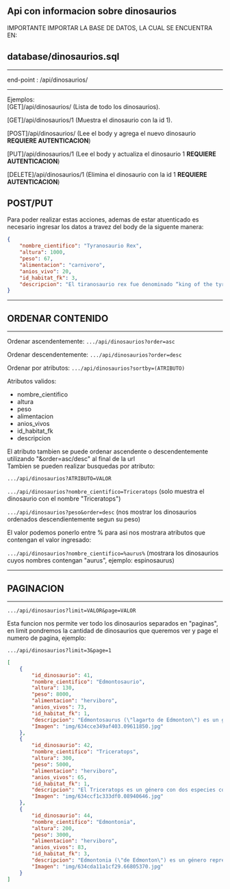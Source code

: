 ## Api con informacion sobre dinosaurios
IMPORTANTE IMPORTAR LA BASE DE DATOS, LA CUAL SE ENCUENTRA EN:
## database/dinosaurios.sql

***
end-point : /api/dinosaurios/
***

Ejemplos:  
[GET]/api/dinosaurios/ (Lista de todo los dinosaurios).  

[GET]/api/dinosaurios/1 (Muestra el dinosaurio con la id 1).  

[POST]/api/dinosaurios/ (Lee el body y agrega el nuevo dinosaurio **REQUIERE AUTENTICACION**) 

[PUT]/api/dinosaurios/1 (Lee el body y actualiza el dinosaurio 1 **REQUIERE AUTENTICACION**)  

[DELETE]/api/dinosaurios/1 (Elimina el dinosaurio con la id 1 **REQUIERE AUTENTICACION**)  


## POST/PUT

Para poder realizar estas acciones, ademas de estar atuenticado es necesario ingresar los datos a travez del body de la siguente manera:  

```json
{  
    "nombre_cientifico": "Tyranosaurio Rex",  
    "altura": 1000,  
    "peso": 67,  
    "alimentacion": "carnivoro",  
    "anios_vivo": 20,  
    "id_habitat_fk": 3,   
    "descripcion": "El tiranosaurio rex fue denominado “king of the tyrant lizards”, que se traduce como “el rey de los lagartos tiranos”."  
}
```

***
## ORDENAR CONTENIDO  
***

Ordenar ascendentemente: `.../api/dinosaurios?order=asc`  

Ordenar descendentemente: `.../api/dinosaurios?order=desc`  

Ordenar por atributos: `.../api/dinosaurios?sortby=(ATRIBUTO)`  

Atributos validos:  

* nombre_cientifico
* altura
* peso
* alimentacion
* anios_vivos
* id_habitat_fk
* descripcion  

El atributo tambien se puede ordenar ascendente o descendentemente utilizando "&order=asc/desc" al final de la url  
Tambien se pueden realizar busquedas por atributo: 
   
`.../api/dinosaurios?ATRIBUTO=VALOR` 
   
`.../api/dinosaurios?nombre_cientifico=Triceratops` (solo muestra el dinosaurio con el nombre "Triceratops")  
  
`.../api/dinosaurios?peso&order=desc` (nos mostrar los dinosaurios ordenados descendientemente segun su peso)  
  
El valor podemos ponerlo entre % para asi nos mostrara atributos que contengan el valor ingresado:  
  
`.../api/dinosaurios?nombre_cientifico=%aurus%` (mostrara los dinosaurios cuyos nombres contengan "aurus", ejemplo: 
espinosaurus)  
  

***
## PAGINACION
***  

`.../api/dinosaurios?limit=VALOR&page=VALOR`  

Esta funcion nos permite ver todo los dinosaurios separados en "paginas", en limit pondremos la cantidad de dinosaurios que queremos ver y page el numero de pagina, ejemplo: 

`.../api/dinosaurios?limit=3&page=1`  



```json
[
    {
        "id_dinosaurio": 41,
        "nombre_cientifico": "Edmontosaurio",
        "altura": 130,
        "peso": 8000,
        "alimentacion": "herviboro",
        "anios_vivos": 73,
        "id_habitat_fk": 1,
        "descripcion": "Edmontosaurus (\"lagarto de Edmonton\") es un género extinto conocido de dinosaurio ornitópodo hadrosáurido. Contiene dos especies conocidas: Edmontosaurus regalis y Edmontosaurus annectens. Se han encontrado fósiles de E. regalis en rocas del oeste de América del Norte que datan de fines del Campaniense hace 73 millones de años, mientras que las de E. annectens se encontraron en la misma región geográfica, pero en rocas que datan de finales del Maastrichtiense, hace 66 millones de años. Edmontosaurus fue uno de los últimos dinosaurios no aviares, y vivió junto a dinosaurios como Triceratops, Tyrannosaurus y Pachycephalosaurus poco antes de la extinción masiva del Cretácico-Paleógeno.",
        "Imagen": "img/634cce349af403.09611850.jpg"
    },
    {
        "id_dinosaurio": 42,
        "nombre_cientifico": "Triceratops",
        "altura": 300,
        "peso": 5000,
        "alimentacion": "herviboro",
        "anios_vivos": 65,
        "id_habitat_fk": 1,
        "descripcion": "El Triceratops es un género con dos especies conocidas de dinosaurios ceratopsianos ceratópsidos, que vivieron a finales del período Cretácico, hace aproximadamente entre 68 y 66 millones de años, durante el Maastrichtiense, en lo que hoy es Norteamérica. Su nombre de lo castellaniza como el tricerátops. Es uno de los últimos géneros en aparecer antes del gran evento de extinción masiva del Cretácico-Terciario.​ Poseía una gran gola ósea que le cubria dorsal y lateral del cuello y tres cuernos, un cuerpo grande sobre cuatro fornidas patas, y varias similitudes con respecto al moderno rinoceronte y los bovinos. Triceratops es uno de los más reconocidos de todos los dinosaurios. También fue uno de los más grandes, de hasta 8 a 9 metros de largo y de 5 a 9 toneladas métricas de masa corporal. Aunque compartiera el territorio con el temible Tyrannosaurus y fuera cazado por él,​ no está claro si los dos lucharon de la manera representada a menudo en exhibiciones de museo o en imágenes populares.",
        "Imagen": "img/634ccf1c333df0.08940646.jpg"
    },
    {
        "id_dinosaurio": 44,
        "nombre_cientifico": "Edmontonia",
        "altura": 200,
        "peso": 3000,
        "alimentacion": "herviboro",
        "anios_vivos": 83,
        "id_habitat_fk": 3,
        "descripcion": "Edmontonia (\"de Edmonton\") es un género representado por dos o tres especies según el autor, de dinosaurios tireóforos nodosáuridos, que vivió a finales del período Cretácico, hace aproximadamente 83 y 65 millones de años, en el Campaniense y el Maastrichtiense, en lo que hoy es Norteamérica. Las especies son Edmontonia longiceps, la especie tipo, Edmontonia rugosidens y una tercera, a veces incluida en Glyptodontopelta mimus, Edmontonia australis.",
        "Imagen": "img/634cda11a1cf29.66805370.jpg"
    }
]
```